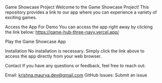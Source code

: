 Game Showcase Project
Welcome to the Game Showcase Project! This repository provides a link to our app where you can experience a variety of exciting games.

Access the App
For Demo You can access the app right away by clicking the link below:
https://game-hub-three-navy.vercel.app/

Play the Game Showcase App

Installation
No installation is necessary. Simply click the link above to access the app directly from your web browser.

Contact
If you have any questions or feedback, feel free to reach out:

Email: krishna.maurya.dev@gmail.com
GitHub Issues: Submit an issue

<!-- ![QR Code Description](URL_OF_YOUR_QR_CODE_IMAGE)
 -->
